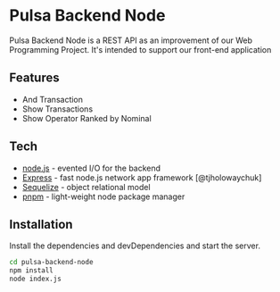 # Pulsa Backend Node
Pulsa Backend Node is a REST API as an improvement of our Web Programming Project. It's intended to support our front-end application

## Features

- And Transaction
- Show Transactions
- Show Operator Ranked by Nominal

## Tech

- [node.js](https://nodejs.org) - evented I/O for the backend
- [Express](https://expressjs.com) - fast node.js network app framework [@tjholowaychuk]
- [Sequelize](https://sequelize.org) - object relational model
- [pnpm](https://pnpm.js.org) - light-weight node package manager

## Installation

Install the dependencies and devDependencies and start the server.

```sh
cd pulsa-backend-node
npm install
node index.js
```